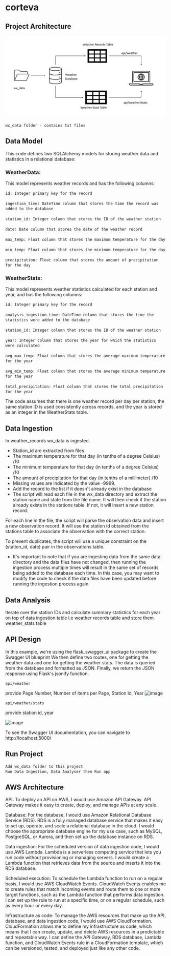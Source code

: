 # corteva

## Project Architecture

![](https://github.com/sudheera96/corteva/blob/main/architecture.PNG?raw=true)

```
wx_data folder - contains txt files
```

## Data Model
This code defines two SQLAlchemy models for storing weather data and statistics in a relational database:

### WeatherData: 
This model represents weather records and has the following columns:
```
id: Integer primary key for the record

ingestion_time: DateTime column that stores the time the record was added to the database

station_id: Integer column that stores the ID of the weather station

date: Date column that stores the date of the weather record

max_temp: Float column that stores the maximum temperature for the day

min_temp: Float column that stores the minimum temperature for the day

precipitation: Float column that stores the amount of precipitation for the day
```

### WeatherStats: 
This model represents weather statistics calculated for each station and year, and has the following columns:
```
id: Integer primary key for the record

analysis_ingestion_time: DateTime column that stores the time the statistics were added to the database

station_id: Integer column that stores the ID of the weather station

year: Integer column that stores the year for which the statistics were calculated

avg_max_temp: Float column that stores the average maximum temperature for the year

avg_min_temp: Float column that stores the average minimum temperature for the year

total_precipitation: Float column that stores the total precipitation for the year
```
The code assumes that there is one weather record per day per station, the same station ID is used consistently across records, and the year is stored as an integer in the WeatherStats table.


## Data Ingestion
In weather_records wx_data is ingested. 
- Station_id are extracted from files
- The maximum temperature for that day (in tenths of a degree Celsius) /10
- The minimum temperature for that day (in tenths of a degree Celsius) /10
- The amount of precipitation for that day (in tenths of a millimeter) /10
- Missing values are indicated by the value -9999.
- Add the record to the list if it doesn't already exist in the database
- The script will read each file in the wx_data directory and extract the station name and state from the file name. It will then check if the station already exists in the stations table. If not, it will insert a new station record.

For each line in the file, the script will parse the observation data and insert a new observation record. It will use the station id obtained from the stations table to associate the observation with the correct station.

To prevent duplicates, the script will use a unique constraint on the (station_id, date) pair in the observations table.
- It's important to note that if you are ingesting data from the same data directory and the data files have not changed, then running the ingestion process multiple times will result in the same set of records being added to the database each time. In this case, you may want to modify the code to check if the data files have been updated before running the ingestion process again

## Data Analysis

Iterate over the station IDs and calculate summary statistics for each year on top of data ingestion table i.e weather records table
and store them weather_stats table

## API Design
In this example, we're using the flask_swagger_ui package to create the Swagger UI blueprint 
We then define two routes, one for getting the weather data and one for getting the weather stats. The data is queried from the database and formatted as JSON. Finally, we return the JSON response using Flask's jsonify function.
```
api/weather
```
provide Page Number, Number of items per Page, Station Id, Year 
![image](https://user-images.githubusercontent.com/22390581/232992055-8921a8d9-6e1c-4718-8c42-9be36dd0f2fd.png)


```
api/weather/stats
```
provide station id, year 

![image](https://user-images.githubusercontent.com/22390581/232990714-7d598954-6dcb-4b7f-847b-ce8218ae049d.png)


To see the Swagger UI documentation, you can navigate to http://localhost:5000/

## Run Project

```
Add wx_data folder to this project 
Run Data Ingestion, Data Analyser then Run app
```

## AWS Architecture

API: To deploy an API on AWS, I would use Amazon API Gateway. API Gateway makes it easy to create, deploy, and manage APIs at any scale. 

Database: For the database, I would use Amazon Relational Database Service (RDS). RDS is a fully managed database service that makes it easy to set up, operate, and scale a relational database in the cloud. I would choose the appropriate database engine for my use case, such as MySQL, PostgreSQL, or Aurora, and then set up the database instance on RDS.

Data ingestion: For the scheduled version of data ingestion code, I would use AWS Lambda. Lambda is a serverless computing service that lets you run code without provisioning or managing servers. I would create a Lambda function that retrieves data from the source and inserts it into the RDS database.

Scheduled execution: To schedule the Lambda function to run on a regular basis, I would use AWS CloudWatch Events. CloudWatch Events enables me to create rules that match incoming events and route them to one or more target functions, such as the Lambda function that performs data ingestion. I can set up the rule to run at a specific time, or on a regular schedule, such as every hour or every day.

Infrastructure as code: To manage the AWS resources that make up the API, database, and data ingestion code, I would use AWS CloudFormation. CloudFormation allows me to define my infrastructure as code, which means that I can create, update, and delete AWS resources in a predictable and repeatable way. I can define the API Gateway, RDS database, Lambda function, and CloudWatch Events rule in a CloudFormation template, which can be versioned, tested, and deployed just like any other code.
